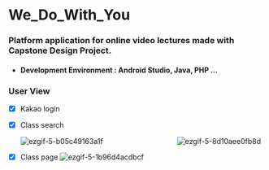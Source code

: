 # We_Do_With_You
### Platform application for online video lectures made with Capstone Design Project.
- ####  Development Environment : Android Studio, Java, PHP ...



### User View

- [x] Kakao login
- [x] Class search

  ![ezgif-5-b05c49163a1f](https://user-images.githubusercontent.com/33143335/102000905-8b9cd300-3d2f-11eb-899e-ef5708990dbb.gif)  &nbsp;&nbsp;&nbsp;&nbsp;&nbsp;  &nbsp;&nbsp;&nbsp;&nbsp;&nbsp; &nbsp;&nbsp;&nbsp;&nbsp;&nbsp; &nbsp;&nbsp;&nbsp;&nbsp;&nbsp; &nbsp;&nbsp;&nbsp;&nbsp;&nbsp; &nbsp;&nbsp;&nbsp;&nbsp;&nbsp;  ![ezgif-5-8d10aee0fb8d](https://user-images.githubusercontent.com/33143335/102000955-e0404e00-3d2f-11eb-9478-87376d61c625.gif)

  
- [x] Class page
  ![ezgif-5-1b96d4acdbcf](https://user-images.githubusercontent.com/33143335/102001045-dbc86500-3d30-11eb-9271-a2b0866402a2.gif)  &nbsp;&nbsp;&nbsp;&nbsp;&nbsp;  &nbsp;&nbsp;&nbsp;&nbsp;&nbsp; &nbsp;&nbsp;&nbsp;&nbsp;&nbsp; &nbsp;&nbsp;&nbsp;&nbsp;&nbsp; &nbsp;&nbsp;&nbsp;&nbsp;&nbsp; &nbsp;&nbsp;&nbsp;&nbsp;&nbsp;
